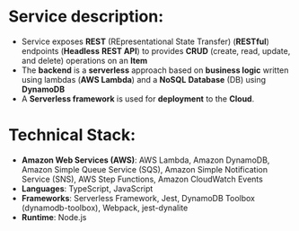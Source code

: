 # Service description:
* Service exposes **REST** (REpresentational State Transfer) (**RESTful**) endpoints (**Headless** **REST API**) to provides **CRUD** (create, read, update, and delete) operations on an **Item**
* The **backend** is a **serverless** approach based on **business logic** written using lambdas (**AWS Lambda**) and a **NoSQL** **Database** (DB) using **DynamoDB**
* A **Serverless framework** is used for **deployment** to the **Cloud**.

# Technical Stack:
* **Amazon Web Services (AWS)**: AWS Lambda, Amazon DynamoDB, Amazon Simple Queue Service (SQS), Amazon Simple Notification Service (SNS), AWS Step Functions, Amazon CloudWatch Events
* **Languages**: TypeScript, JavaScript
* **Frameworks**: Serverless Framework, Jest, DynamoDB Toolbox (dynamodb-toolbox), Webpack, jest-dynalite
* **Runtime**: Node.js